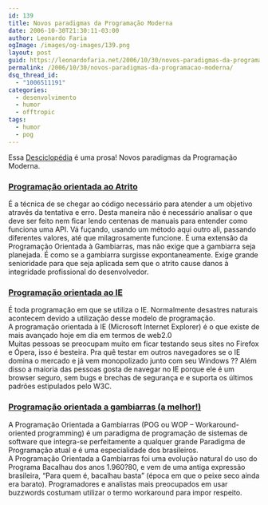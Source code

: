 ```yaml
---
id: 139
title: Novos paradigmas da Programação Moderna
date: 2006-10-30T21:30:11-03:00
author: Leonardo Faria
ogImage: /images/og-images/139.png
layout: post
guid: https://leonardofaria.net/2006/10/30/novos-paradigmas-da-programacao-moderna/
permalink: /2006/10/30/novos-paradigmas-da-programacao-moderna/
dsq_thread_id:
  - "1006511191"
categories:
  - desenvolvimento
  - humor
  - offtropic
tags:
  - humor
  - pog
---
```

Essa [Desciclopédia](http://desciclo.pedia.ws) é uma prosa! Novos paradigmas da Programação Moderna.

### [Programação orientada ao Atrito](http://desciclo.pedia.ws/wiki/Programação_orientada_ao_Atrito)

É a técnica de se chegar ao código necessário para atender a um objetivo através da tentativa e erro. Desta maneira não é necessário analisar o que deve ser feito nem ficar lendo centenas de manuais para entender como funciona uma API. Vá fuçando, usando um método aqui outro ali, passando diferentes valores, até que milagrosamente funcione. É uma extensão da Programação Orientada à Gambiarras, mas não exige que a gambiarra seja planejada. É como se a gambiarra surgisse expontaneamente. Exige grande senioridade para que seja aplicada sem que o atrito cause danos à integridade profissional do desenvolvedor.

### [Programação orientada ao IE](http://desciclo.pedia.ws/wiki/Programação_orientada_à_IE)

É toda programação em que se utiliza o IE. Normalmente desastres naturais acontecem devido a utilização desse modelo de programação.  
A programação orientada à IE (Microsoft Internet Explorer) é o que existe de mais avançado hoje em dia em termos de web2.0  
Muitas pessoas se preocupam muito em ficar testando seus sites no Firefox e Ópera, isso é besteira. Pra quê testar em outros navegadores se o IE domina o mercado e já vem monopolizado junto com seu Windows ?? Além disso a maioria das pessoas gosta de navegar no IE porque ele é um browser seguro, sem bugs e brechas de segurança e e suporta os últimos padrões estipulados pelo W3C.

### [Programação orientada a gambiarras (a melhor!)](http://desciclo.pedia.ws/wiki/POG)

A Programação Orientada a Gambiarras (POG ou WOP – Workaround-oriented programming) é um paradigma de programação de sistemas de software que integra-se perfeitamente a qualquer grande Paradigma de Programação atual e é uma especialidade dos brasileiros.  
A Programação Orientada a Gambiarras foi uma evolução natural do uso do Programa Bacalhau dos anos 1.960?80, e vem de uma antiga expressão brasileira, &#8220;Para quem é, bacalhau basta&#8221; (época em que o peixe seco ainda era barato). Programadores e analistas mais preocupados em usar buzzwords costumam utilizar o termo workaround para impor respeito.
